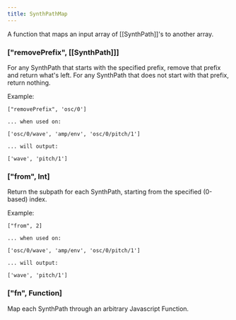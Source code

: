 ```yaml
---
title: SynthPathMap
---
```


A function that maps an input array of [[SynthPath]]'s to another array.

### \["removePrefix", [[SynthPath]]\]

For any SynthPath that starts with the specified prefix, remove that prefix and return what's left. For any SynthPath that does not start with that prefix, return nothing.

Example:

```
["removePrefix", 'osc/0']

... when used on: 

['osc/0/wave', 'amp/env', 'osc/0/pitch/1']

... will output:

['wave', 'pitch/1']
```

### \["from", Int\]

Return the subpath for each SynthPath, starting from the specified (0-based) index.

Example:

```
["from", 2]

... when used on: 

['osc/0/wave', 'amp/env', 'osc/0/pitch/1']

... will output:

['wave', 'pitch/1']
```

### \["fn", Function\]

Map each SynthPath through an arbitrary Javascript Function.
